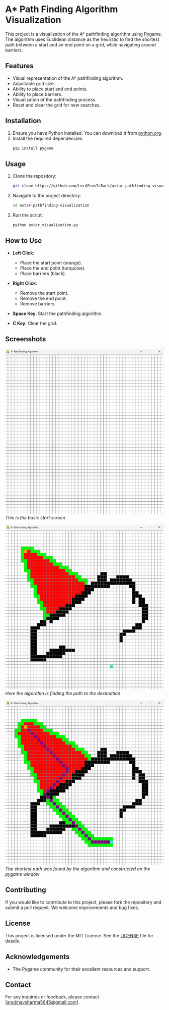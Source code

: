 # A\* Path Finding Algorithm Visualization

This project is a visualization of the A\* pathfinding algorithm using Pygame. The algorithm uses Euclidean distance as the heuristic to find the shortest path between a start and an end point on a grid, while navigating around barriers.

## Features

- Visual representation of the A\* pathfinding algorithm.
- Adjustable grid size.
- Ability to place start and end points.
- Ability to place barriers.
- Visualization of the pathfinding process.
- Reset and clear the grid for new searches.

## Installation

1. Ensure you have Python installed. You can download it from [python.org](https://www.python.org/).
2. Install the required dependencies:
   ```bash
   pip install pygame
   ```

## Usage

1. Clone the repository:
   ```bash
   git clone https://github.com/LordZeusIsBack/astar-pathfinding-visualization.git
   ```
2. Navigate to the project directory:
   ```bash
   cd astar-pathfinding-visualization
   ```
3. Run the script:
   ```bash
   python astar_visualization.py
   ```

## How to Use

- **Left Click**:

  - Place the start point (orange).
  - Place the end point (turquoise).
  - Place barriers (black).

- **Right Click**:

  - Remove the start point.
  - Remove the end point.
  - Remove barriers.

- **Space Key**: Start the pathfinding algorithm.

- **C Key**: Clear the grid.

## Screenshots

![Start Screen](screenshots/start-screen.png)<br>
_This is the basic start screen_

![Pathfinding in Progress](screenshots/pathfinding-in-progress.png)<br>
_Here the algorithm is finding the path to the destination_

![Path Found](screenshots/path-found.png)<br>
_The shortest path was found by the algorithm and constructed on the pygame window_

## Contributing

If you would like to contribute to this project, please fork the repository and submit a pull request. We welcome improvements and bug fixes.

## License

This project is licensed under the MIT License. See the [LICENSE](LICENSE) file for details.

## Acknowledgements

- The Pygame community for their excellent resources and support.

## Contact

For any inquiries or feedback, please contact [anubhavsharma5645@gmail.com].

